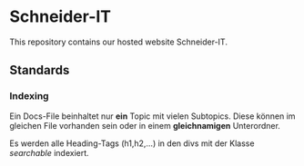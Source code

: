 # Schneider-IT
This repository contains our hosted website Schneider-IT.

## Standards
### Indexing
Ein Docs-File beinhaltet nur **ein** Topic mit vielen Subtopics.
Diese können im gleichen File vorhanden sein oder in einem **gleichnamigen** Unterordner.

Es werden alle Heading-Tags (h1,h2,…) in den divs mit der Klasse *searchable* indexiert.
